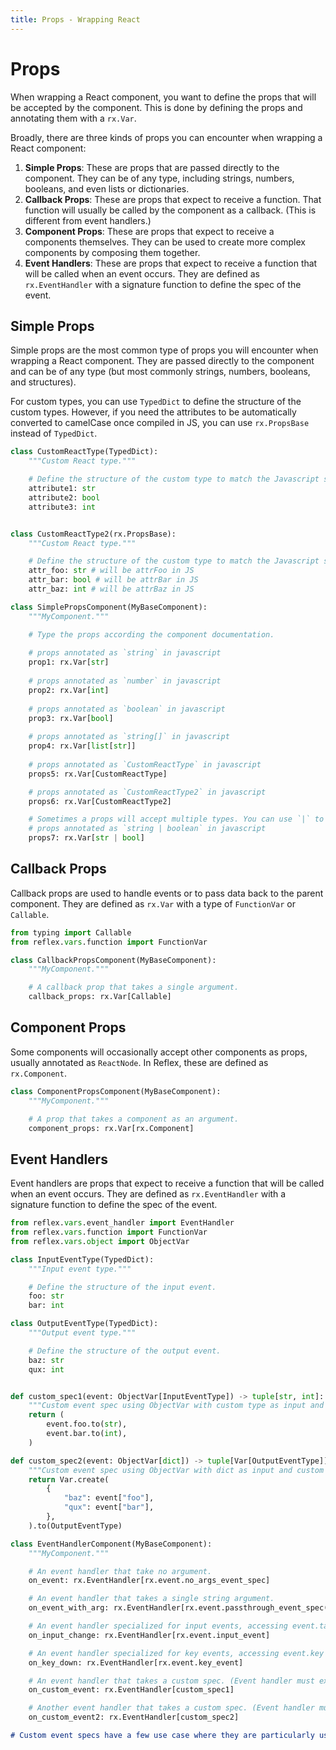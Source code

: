```yaml
---
title: Props - Wrapping React 
---
```


# Props

When wrapping a React component, you want to define the props that will be accepted by the component.
This is done by defining the props and annotating them with a `rx.Var`.

Broadly, there are three kinds of props you can encounter when wrapping a React component:
1. **Simple Props**: These are props that are passed directly to the component. They can be of any type, including strings, numbers, booleans, and even lists or dictionaries.
2. **Callback Props**: These are props that expect to receive a function. That function will usually be called by the component as a callback. (This is different from event handlers.)
3. **Component Props**: These are props that expect to receive a components themselves. They can be used to create more complex components by composing them together.
4. **Event Handlers**: These are props that expect to receive a function that will be called when an event occurs. They are defined as `rx.EventHandler` with a signature function to define the spec of the event.

## Simple Props

Simple props are the most common type of props you will encounter when wrapping a React component. They are passed directly to the component and can be of any type (but most commonly strings, numbers, booleans, and structures).

For custom types, you can use `TypedDict` to define the structure of the custom types. However, if you need the attributes to be automatically converted to camelCase once compiled in JS, you can use `rx.PropsBase` instead of `TypedDict`.

```python
class CustomReactType(TypedDict):
    """Custom React type."""

    # Define the structure of the custom type to match the Javascript structure.
    attribute1: str
    attribute2: bool
    attribute3: int


class CustomReactType2(rx.PropsBase):
    """Custom React type."""

    # Define the structure of the custom type to match the Javascript structure.
    attr_foo: str # will be attrFoo in JS
    attr_bar: bool # will be attrBar in JS
    attr_baz: int # will be attrBaz in JS

class SimplePropsComponent(MyBaseComponent):
    """MyComponent."""

    # Type the props according the component documentation.
    
    # props annotated as `string` in javascript
    prop1: rx.Var[str] 
    
    # props annotated as `number` in javascript
    prop2: rx.Var[int]
    
    # props annotated as `boolean` in javascript
    prop3: rx.Var[bool] 
    
    # props annotated as `string[]` in javascript
    prop4: rx.Var[list[str]] 
    
    # props annotated as `CustomReactType` in javascript
    props5: rx.Var[CustomReactType] 

    # props annotated as `CustomReactType2` in javascript
    props6: rx.Var[CustomReactType2]

    # Sometimes a props will accept multiple types. You can use `|` to specify the types.
    # props annotated as `string | boolean` in javascript
    props7: rx.Var[str | bool] 
```

## Callback Props

Callback props are used to handle events or to pass data back to the parent component. They are defined as `rx.Var` with a type of `FunctionVar` or `Callable`.

```python
from typing import Callable
from reflex.vars.function import FunctionVar

class CallbackPropsComponent(MyBaseComponent):
    """MyComponent."""

    # A callback prop that takes a single argument.
    callback_props: rx.Var[Callable]
```

## Component Props
Some components will occasionally accept other components as props, usually annotated as `ReactNode`. In Reflex, these are defined as `rx.Component`.

```python
class ComponentPropsComponent(MyBaseComponent):
    """MyComponent."""

    # A prop that takes a component as an argument.
    component_props: rx.Var[rx.Component]
```

## Event Handlers
Event handlers are props that expect to receive a function that will be called when an event occurs. They are defined as `rx.EventHandler` with a signature function to define the spec of the event.

```python
from reflex.vars.event_handler import EventHandler
from reflex.vars.function import FunctionVar
from reflex.vars.object import ObjectVar

class InputEventType(TypedDict):
    """Input event type."""

    # Define the structure of the input event.
    foo: str
    bar: int

class OutputEventType(TypedDict):
    """Output event type."""

    # Define the structure of the output event.
    baz: str
    qux: int


def custom_spec1(event: ObjectVar[InputEventType]) -> tuple[str, int]:
    """Custom event spec using ObjectVar with custom type as input and tuple as output."""
    return (
        event.foo.to(str),
        event.bar.to(int),
    )

def custom_spec2(event: ObjectVar[dict]) -> tuple[Var[OutputEventType]]:
    """Custom event spec using ObjectVar with dict as input and custom type as output."""
    return Var.create(
        {
            "baz": event["foo"],
            "qux": event["bar"],
        },
    ).to(OutputEventType)

class EventHandlerComponent(MyBaseComponent):
    """MyComponent."""

    # An event handler that take no argument.
    on_event: rx.EventHandler[rx.event.no_args_event_spec]

    # An event handler that takes a single string argument.
    on_event_with_arg: rx.EventHandler[rx.event.passthrough_event_spec(str)]

    # An event handler specialized for input events, accessing event.target.value from the event.
    on_input_change: rx.EventHandler[rx.event.input_event]

    # An event handler specialized for key events, accessing event.key from the event and provided modifiers (ctrl, alt, shift, meta).
    on_key_down: rx.EventHandler[rx.event.key_event]

    # An event handler that takes a custom spec. (Event handler must expect a tuple of two values [str and int])
    on_custom_event: rx.EventHandler[custom_spec1]

    # Another event handler that takes a custom spec. (Event handler must expect a tuple of one value, being a OutputEventType)
    on_custom_event2: rx.EventHandler[custom_spec2]
```

```md alert info
# Custom event specs have a few use case where they are particularly useful. If the event returns non-serializable data, you can filter them out so the event can be sent to the backend. You can also use them to transform the data before sending it to the backend.
```